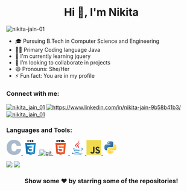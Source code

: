 <h1 align="center">Hi 👋, I'm Nikita</h1>

<p align="left"> <img src="https://komarev.com/ghpvc/?username=nikita-jain-01&label=Profile%20views&color=0e75b6&style=flat" alt="nikita-jain-01" /> </p>

<ul type="disc">
  <li>
    🎓 Pursuing B.Tech in Computer Science and Engineering
  </li>
  <li>
    👩‍💻 Primary Coding language Java
  </li>
  <li>
    🔭 I'm currently learning jquery
  </li>
  <li>
    👯 I’m looking to collaborate in projects
  </li>
  <li>
    😄 Pronouns: She/Her
  </li>
  <li>
    ⚡ Fun fact: You are in my profile
  </li>
  </ul>
<h3 align="left">Connect with me:</h3>
<p align="left">
<a href="https://twitter.com/nikita_jain_01" target="blank"><img align="center" src="https://cdn.jsdelivr.net/npm/simple-icons@3.0.1/icons/twitter.svg" alt="nikita_jain_01" height="30" width="40" /></a>
<a href="https://www.linkedin.com/in/nikita-jain-9b58b41b3/" target="blank"><img align="center" src="https://cdn.jsdelivr.net/npm/simple-icons@3.0.1/icons/linkedin.svg" alt="https://www.linkedin.com/in/nikita-jain-9b58b41b3/" height="30" width="40" /></a>
<a href="https://instagram.com/nikita_jain_01" target="blank"><img align="center" src="https://cdn.jsdelivr.net/npm/simple-icons@3.0.1/icons/instagram.svg" alt="nikita_jain_01" height="30" width="40" /></a>
</p>

<h3 align="left">Languages and Tools:</h3>
<p align="left"> <a href="https://www.cprogramming.com/" target="_blank"> <img src="https://raw.githubusercontent.com/devicons/devicon/master/icons/c/c-original.svg" alt="c" width="40" height="40"/> </a> <a href="https://www.w3schools.com/css/" target="_blank"> <img src="https://raw.githubusercontent.com/devicons/devicon/master/icons/css3/css3-original-wordmark.svg" alt="css3" width="40" height="40"/> </a> <a href="https://git-scm.com/" target="_blank"> <img src="https://www.vectorlogo.zone/logos/git-scm/git-scm-icon.svg" alt="git" width="40" height="40"/> </a> <a href="https://www.w3.org/html/" target="_blank"> <img src="https://raw.githubusercontent.com/devicons/devicon/master/icons/html5/html5-original-wordmark.svg" alt="html5" width="40" height="40"/> </a> <a href="https://www.java.com" target="_blank"> <img src="https://raw.githubusercontent.com/devicons/devicon/master/icons/java/java-original.svg" alt="java" width="40" height="40"/> </a> <a href="https://developer.mozilla.org/en-US/docs/Web/JavaScript" target="_blank"> <img src="https://raw.githubusercontent.com/devicons/devicon/master/icons/javascript/javascript-original.svg" alt="javascript" width="40" height="40"/> </a> <a href="https://www.python.org" target="_blank"> <img src="https://raw.githubusercontent.com/devicons/devicon/master/icons/python/python-original.svg" alt="python" width="40" height="40"/> </a> </p>
<img src="https://github-readme-stats.vercel.app/api?username=nikita-jain-01&&show_icons=true&title_color=00ffff&icon_color=bb2acf&text_color=daf7dc&bg_color=151515">

<img src="https://github-readme-streak-stats.herokuapp.com/?user=nikita-jain-01&&show_icons=true&title_color=00ffff&icon_color=bb2acf&text_color=daf7dc&bg_color=151515">


<h3 align="center">Show some ❤️ by starring some of the repositories!</h3>
